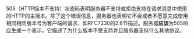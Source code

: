 505（HTTP版本不支持）状态码表明服务器不支持或拒绝支持在请求消息中使用的HTTP的主版本。除了这个错误信息，服务器也表明它不会或者不愿意完成使用相同相同版本号为客户端的请求，如RFC7230的2.6节描述。服务器**应该**为505响应生成一个表示，它描述了为什么版本不受支持并且服务器支持什么其他协议。